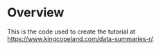 # Overview

This is the code used to create the tutorial at <a href="https://www.kingcopeland.com/data-summaries-r/" target="_blank">https://www.kingcopeland.com/data-summaries-r/</a>.
